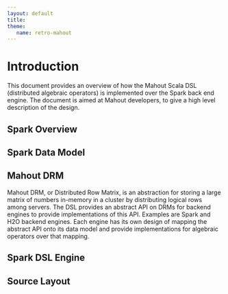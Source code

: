 ```yaml
---
layout: default
title: 
theme:
   name: retro-mahout
---
```


# Introduction

This document provides an overview of how the Mahout Scala DSL (distributed algebraic operators) is implemented over the Spark back end engine. The document is aimed at Mahout developers, to give a high level description of the design. 

## Spark Overview

## Spark Data Model


## Mahout DRM

Mahout DRM, or Distributed Row Matrix, is an abstraction for storing a large matrix of numbers in-memory in a cluster by distributing logical rows among servers. The DSL provides an abstract API on DRMs for backend engines to provide implementations of this API. Examples are Spark and H2O backend engines. Each engine has its own design of mapping the abstract API onto its data model and provide implementations for algebraic operators over that mapping.


## Spark DSL Engine


## Source Layout
